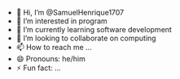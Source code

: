 - 👋 Hi, I’m @SamuelHenrique1707
- 👀 I’m interested in program
- 🌱 I’m currently learning software development
- 💞️ I’m looking to collaborate on computing
- 📫 How to reach me ...
- 😄 Pronouns: he/him
- ⚡ Fun fact: ...

<!---
SamuelHenrique1707/SamuelHenrique1707 is a ✨ special ✨ repository because its `README.md` (this file) appears on your GitHub profile.
You can click the Preview link to take a look at your changes.
--->

